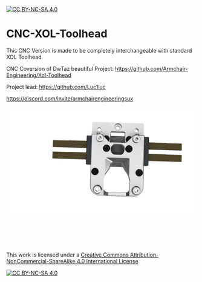 [![CC BY-NC-SA 4.0][cc-by-nc-sa-shield]][cc-by-nc-sa]

# CNC-XOL-Toolhead
This CNC Version is made to be completely interchangeable with standard XOL Toolhead

CNC Coversion of DwTaz beautiful Project:
https://github.com/Armchair-Engineering/Xol-Toolhead

Project lead: https://github.com/Luc1luc

https://discord.com/invite/armchairengineeringsux

![](https://github.com/Luc1luc/CNC-XOL-Toolhead/blob/main/Pictures/CNC_XOL_Carriage.png)

<br/><br/><br/><br/>


This work is licensed under a
[Creative Commons Attribution-NonCommercial-ShareAlike 4.0 International License][cc-by-nc-sa].

[![CC BY-NC-SA 4.0][cc-by-nc-sa-image]][cc-by-nc-sa]

[cc-by-nc-sa]: http://creativecommons.org/licenses/by-nc-sa/4.0/
[cc-by-nc-sa-image]: https://licensebuttons.net/l/by-nc-sa/4.0/88x31.png
[cc-by-nc-sa-shield]: https://img.shields.io/badge/License-CC%20BY--NC--SA%204.0-lightgrey.svg
